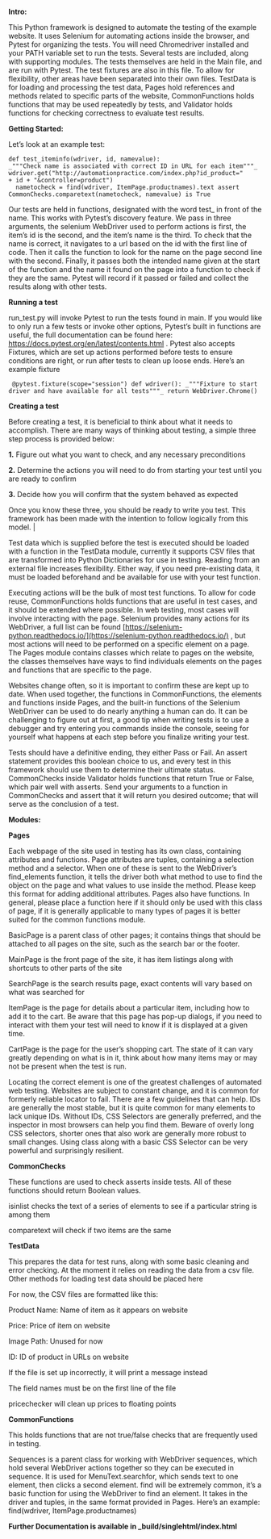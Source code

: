 **Intro:**

This Python framework is designed to automate the testing of the example website. It uses Selenium for automating actions inside the browser, and Pytest for organizing the tests. You will need Chromedriver installed and your PATH variable set to run the tests. Several tests are included, along with supporting modules. The tests themselves are held in the Main file, and are run with Pytest. The test fixtures are also in this file. To allow for flexibility, other areas have been separated into their own files. TestData is for loading and processing the test data, Pages hold references and methods related to specific parts of the website, CommonFunctions holds functions that may be used repeatedly by tests, and Validator holds functions for checking correctness to evaluate test results.

**Getting Started:**

Let’s look at an example test:

``` 
def test_iteminfo(wdriver, id, namevalue): 
_"""Check name is associated with correct ID in URL for each item"""_ 
wdriver.get("http://automationpractice.com/index.php?id_product="
+ id + "&controller=product")  
  nametocheck = find(wdriver, ItemPage.productnames).text assert CommonChecks.comparetext(nametocheck, namevalue) is True
```
Our tests are held in functions, designated with the word test_ in front of the name. This works with Pytest’s discovery feature. We pass in three arguments, the selenium WebDriver used to perform actions is first, the item’s id is the second, and the item’s name is the third. To check that the name is correct, it navigates to a url based on the id with the first line of code. Then it calls the function to look for the name on the page second line with the second. Finally, it passes both the intended name given at the start of the function and the name it found on the page into a function to check if they are the same. Pytest will record if it passed or failed and collect the results along with other tests.

**Running a test**

run_test.py will invoke Pytest to run the tests found in main. If you would like to only run a few tests or invoke other options, Pytest’s built in functions are useful, the full documentation can be found here: https://docs.pytest.org/en/latest/contents.html . Pytest also accepts Fixtures, which are set up actions performed before tests to ensure conditions are right, or run after tests to clean up loose ends. Here’s an example fixture

``` @pytest.fixture(scope="session") def wdriver(): _"""Fixture to start driver and have available for all tests"""_ return WebDriver.Chrome()``` 

**Creating a test**

Before creating a test, it is beneficial to think about what it needs to accomplish. There are many ways of thinking about testing, a simple three step process is provided below:

**1.** Figure out what you want to check, and any necessary preconditions

**2.** Determine the actions you will need to do from starting your test until you are ready to confirm

**3.** Decide how you will confirm that the system behaved as expected

Once you know these three, you should be ready to write you test. This framework has been made with the intention to follow logically from this model. 
|

Test data which is supplied before the test is executed should be loaded with a function in the TestData module, currently it supports CSV files that are transformed into Python Dictionaries for use in testing. Reading from an external file increases flexibility. Either way, if you need pre-existing data, it must be loaded beforehand and be available for use with your test function.

Executing actions will be the bulk of most test functions. To allow for code reuse, CommonFunctions holds functions that are useful in test cases, and it should be extended where possible. In web testing, most cases will involve interacting with the page. Selenium provides many actions for its WebDriver, a full list can be found [https://selenium-python.readthedocs.io/](https://selenium-python.readthedocs.io/) , but most actions will need to be performed on a specific element on a page. The Pages module contains classes which relate to pages on the website, the classes themselves have ways to find individuals elements on the pages and functions that are specific to the page.

Websites change often, so it is important to confirm these are kept up to date. When used together, the functions in CommonFunctions, the elements and functions inside Pages, and the built-in functions of the Selenium WebDriver can be used to do nearly anything a human can do. It can be challenging to figure out at first, a good tip when writing tests is to use a debugger and try entering you commands inside the console, seeing for yourself what happens at each step before you finalize writing your test.

Tests should have a definitive ending, they either Pass or Fail. An assert statement provides this boolean choice to us, and every test in this framework should use them to determine their ultimate status. CommonChecks inside Validator holds functions that return True or False, which pair well with asserts. Send your arguments to a function in CommonChecks and assert that it will return you desired outcome; that will serve as the conclusion of a test.

**Modules:**

**Pages**

Each webpage of the site used in testing has its own class, containing attributes and functions. Page attributes are tuples, containing a selection method and a selector. When one of these is sent to the WebDriver’s find_elements function, it tells the driver both what method to use to find the object on the page and what values to use inside the method. Please keep this format for adding additional attributes. Pages also have functions. In general, please place a function here if it should only be used with this class of page, if it is generally applicable to many types of pages it is better suited for the common functions module.

BasicPage is a parent class of other pages; it contains things that should be attached to all pages on the site, such as the search bar or the footer.

MainPage is the front page of the site, it has item listings along with shortcuts to other parts of the site

SearchPage is the search results page, exact contents will vary based on what was searched for

ItemPage is the page for details about a particular item, including how to add it to the cart. Be aware that this page has pop-up dialogs, if you need to interact with them your test will need to know if it is displayed at a given time.

CartPage is the page for the user’s shopping cart. The state of it can vary greatly depending on what is in it, think about how many items may or may not be present when the test is run.

Locating the correct element is one of the greatest challenges of automated web testing. Websites are subject to constant change, and it is common for formerly reliable locator to fail. There are a few guidelines that can help. IDs are generally the most stable, but it is quite common for many elements to lack unique IDs. Without IDs, CSS Selectors are generally preferred, and the inspector in most browsers can help you find them. Beware of overly long CSS selectors, shorter ones that also work are generally more robust to small changes. Using class along with a basic CSS Selector can be very powerful and surprisingly resilient.

**CommonChecks**

These functions are used to check asserts inside tests. All of these functions should return Boolean values.

isinlist checks the text of a series of elements to see if a particular string is among them

comparetext will check if two items are the same

**TestData**

This prepares the data for test runs, along with some basic cleaning and error checking. At the moment it relies on reading the data from a csv file. Other methods for loading test data should be placed here

For now, the CSV files are formatted like this:

Product Name: Name of item as it appears on website

Price: Price of item on website

Image Path: Unused for now

ID: ID of product in URLs on website

If the file is set up incorrectly, it will print a message instead

The field names must be on the first line of the file

pricechecker will clean up prices to floating points

**CommonFunctions**

This holds functions that are not true/false checks that are frequently used in testing.

Sequences is a parent class for working with WebDriver sequences, which hold several WebDriver actions together so they can be executed in sequence. It is used for MenuText.searchfor, which sends text to one element, then clicks a second element. find will be extremely common, it’s a basic function for using the WebDriver to find an element. It takes in the driver and tuples, in the same format provided in Pages. Here’s an example: find(wdriver, ItemPage.productnames)

**Further Documentation is available in _build/singlehtml/index.html**
